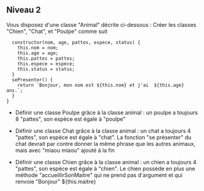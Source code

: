 ## Niveau 2

Vous disposez d'une classe "Animal" décrite ci-dessous : Créer les classes "Chien", "Chat", et "Poulpe" comme suit

```class Animal {
  constructor(nom, age, pattes, espece, status) {
    this.nom = nom;
    this.age = age;
    this.pattes = pattes;
    this.espece = espece;
    this.status = status;
  }
  sePresenter() {
    return `Bonjour, mon nom est ${this.nom} et j'ai  ${this.age} ans.`;
  }
}
```

- Définir une classe Poulpe grâce à la classe animal : un poulpe a toujours 8 "pattes", son espèce est égale à "poulpe"

- Définir une classe Chat grâce à la classe animal : un chat a toujours 4 "pattes", son espèce est égale à "chat". La fonction "se présenter" du chat devrait par contre donner la même phrase que les autres animaux, mais avec "miaou miaou" ajouté à la fin

- Définir une classe Chien grâce à la classe animal : un chien a toujours 4 "pattes", son espèce est égale à "chien". Le chien possède en plus une méthode "accueillirSonMaitre" qui ne prend pas d'argument et qui renvoie "Bonjour" ${this.maitre}
